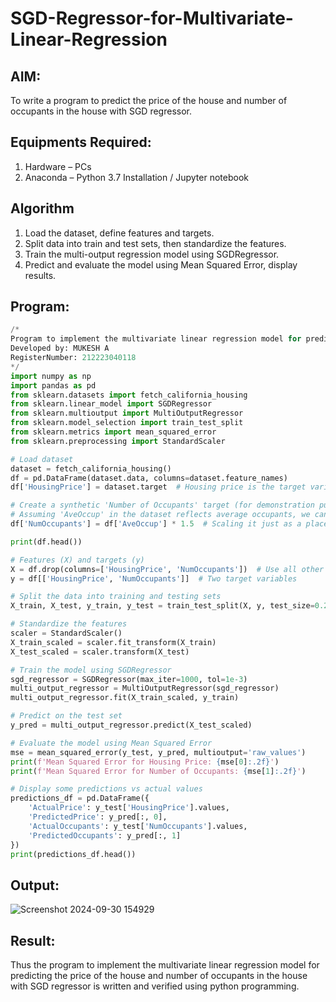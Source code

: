 # SGD-Regressor-for-Multivariate-Linear-Regression

## AIM:
To write a program to predict the price of the house and number of occupants in the house with SGD regressor.

## Equipments Required:
1. Hardware – PCs
2. Anaconda – Python 3.7 Installation / Jupyter notebook

## Algorithm
1. Load the dataset, define features and targets.
2. Split data into train and test sets, then standardize the features.
3. Train the multi-output regression model using SGDRegressor.
4. Predict and evaluate the model using Mean Squared Error, display results.
 

## Program:
```py
/*
Program to implement the multivariate linear regression model for predicting the price of the house and number of occupants in the house with SGD regressor.
Developed by: MUKESH A
RegisterNumber: 212223040118
*/
import numpy as np
import pandas as pd
from sklearn.datasets import fetch_california_housing
from sklearn.linear_model import SGDRegressor
from sklearn.multioutput import MultiOutputRegressor
from sklearn.model_selection import train_test_split
from sklearn.metrics import mean_squared_error
from sklearn.preprocessing import StandardScaler

# Load dataset
dataset = fetch_california_housing()
df = pd.DataFrame(dataset.data, columns=dataset.feature_names)
df['HousingPrice'] = dataset.target  # Housing price is the target variable

# Create a synthetic 'Number of Occupants' target (for demonstration purposes)
# Assuming 'AveOccup' in the dataset reflects average occupants, we can modify it for prediction
df['NumOccupants'] = df['AveOccup'] * 1.5  # Scaling it just as a placeholder

print(df.head())

# Features (X) and targets (y)
X = df.drop(columns=['HousingPrice', 'NumOccupants'])  # Use all other features as input
y = df[['HousingPrice', 'NumOccupants']]  # Two target variables

# Split the data into training and testing sets
X_train, X_test, y_train, y_test = train_test_split(X, y, test_size=0.2, random_state=42)

# Standardize the features
scaler = StandardScaler()
X_train_scaled = scaler.fit_transform(X_train)
X_test_scaled = scaler.transform(X_test)

# Train the model using SGDRegressor
sgd_regressor = SGDRegressor(max_iter=1000, tol=1e-3)
multi_output_regressor = MultiOutputRegressor(sgd_regressor)
multi_output_regressor.fit(X_train_scaled, y_train)

# Predict on the test set
y_pred = multi_output_regressor.predict(X_test_scaled)

# Evaluate the model using Mean Squared Error
mse = mean_squared_error(y_test, y_pred, multioutput='raw_values')
print(f'Mean Squared Error for Housing Price: {mse[0]:.2f}')
print(f'Mean Squared Error for Number of Occupants: {mse[1]:.2f}')

# Display some predictions vs actual values
predictions_df = pd.DataFrame({
    'ActualPrice': y_test['HousingPrice'].values,
    'PredictedPrice': y_pred[:, 0],
    'ActualOccupants': y_test['NumOccupants'].values,
    'PredictedOccupants': y_pred[:, 1]
})
print(predictions_df.head())
```

## Output:
![Screenshot 2024-09-30 154929](https://github.com/user-attachments/assets/2e903af7-5f7f-4bee-82f2-fbc840e74f3f)



## Result:
Thus the program to implement the multivariate linear regression model for predicting the price of the house and number of occupants in the house with SGD regressor is written and verified using python programming.
